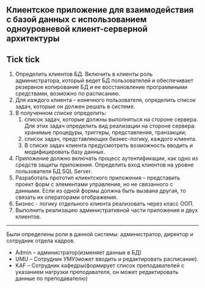 Клиентское приложение для взаимодействия с базой данных с использованием одноуровневой клиент-серверной архитектуры
---

## Tick tick

1. Определить клиентов БД. Включить в клиенты роль администратора, который ведет БД пользователей и обеспечивает резервное копирование БД и ее восстановление программными средствами, возможно по расписанию.
2. Для каждого клиента – конечного пользователя, определить список задач, которые он должен решать в системе.
3. В полученном списке определить:
    1) список задач, которые должны выполняться на стороне сервера. Для этих задач определить вид реализации на стороне сервера: хранимые процедуры, триггеры, представления, транзакции;
    2) список задач, представляющих бизнес-логику, каждого клиента.
    3) В списке задач клиента предусмотреть возможность вводить и модифицировать базу данных.
4. Приложение должно включать процесс аутентификации, как одно из средств защиты приложения. Определить вход клиентов на уровне пользователя БД SQL Server.
5. Разработать прототип клиентского приложения – представить проект форм с элементами управления, но не связанного с данными. Если из одной формы должна быть вызвана другая, то связать их операторами отображения.
6. Бизнес - логику отдельного клиента реализовать через класс ООП.
7. Выполнить реализацию административной части приложения и двух клиентов.
---
Были определены роли в данной системы: администратор, директор и сотрудник отдела кадров.
 - Admin – администратор(изменяет данные в БД)
 - UMU – Сотрудник УМУ(может вводить и редактировать расписание). 
 - KAF – Сотрудник кафедры(формирует список преподавателей с указанием нагрузки преподавателя, он может редактировать данные по преподавателю)

